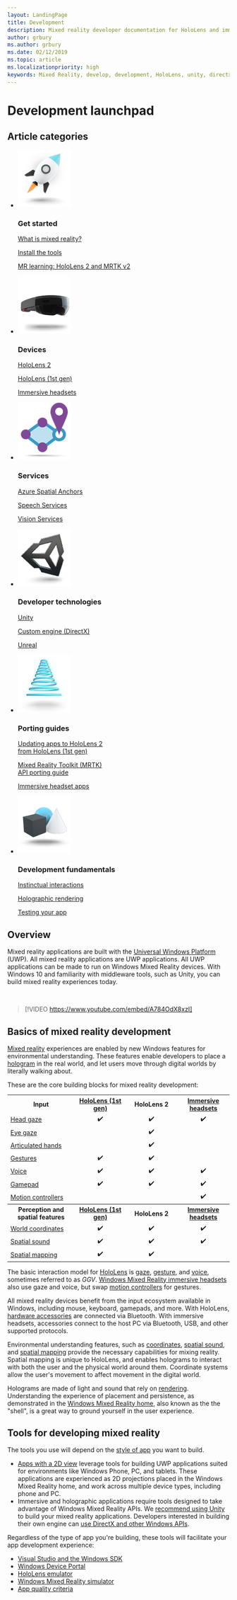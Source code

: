 ```yaml
---
layout: LandingPage
title: Development
description: Mixed reality developer documentation for HoloLens and immersive headsets.
author: grbury
ms.author: grbury
ms.date: 02/12/2019
ms.topic: article
ms.localizationpriority: high
keywords: Mixed Reality, develop, development, HoloLens, unity, directx
---
```


# Development launchpad

## Article categories


<ul class="panelContent cardsF">
    <li>
        <div class="cardSize">
            <div class="cardPadding">
                <div class="card">
                    <div class="cardImageOuter">
                        <div class="cardImage">
                            <img src="images/GetStartedIcon.png" alt="Get started icon">
                        </div>
                    </div>
                    <div class="cardText">
                        <h3>Get started</h3>
                        <p>
                            <a href="mixed-reality.md">What is mixed reality?</a>
                        </p>
                        <p>
                            <a href="install-the-tools.md">Install the tools</a>
                        </p>
                        <p>
                            <a href="mrlearning-base-ch1.md">MR learning: HoloLens 2 and MRTK v2</a>
                        </p>
                    </div>
                </div>
            </div>
        </div>
    </li>
        <li>
        <div class="cardSize">
            <div class="cardPadding">
                <div class="card">
                    <div class="cardImageOuter">
                        <div class="cardImage">
                            <img src="images/HoloLens_Icon_120x130.png" alt="Devices icon">
                        </div>
                    </div>
                    <div class="cardText">
                        <h3>Devices</h3>
                          <p>
                            <a href="https://www.microsoft.com/hololens/hardware" target="_blank">HoloLens 2</a>
                        </p>
                        <p>
                            <a href="hololens-hardware-details.md">HoloLens (1st gen)</a>
                        </p>
                        <p>
                            <a href="immersive-headset-hardware-details.md">Immersive headsets</a>
                        </p>
                    </div>
                </div>
            </div>
        </div>
    </li>
    <li>
        <div class="cardSize">
            <div class="cardPadding">
                <div class="card">
                    <div class="cardImageOuter">
                        <div class="cardImage">
                            <img src="images/AzureSpatialAnchors_Icon_120x130.png" alt="Azure Spatial Anchors icon">
                        </div>
                    </div>
                    <div class="cardText">
                        <h3>Services</h3>
                        <p>
                            <a href="https://docs.microsoft.com/azure/spatial-anchors" target="_blank">Azure Spatial Anchors</a>
                        </p>
                        <p>
                            <a href="https://docs.microsoft.com/azure/cognitive-services/speech-service/" target="_blank">Speech Services</a>
                        </p>
                        <p>
                            <a href="https://docs.microsoft.com/azure/cognitive-services/computer-vision/" target="_blank">Vision Services</a>
                        </p>
                    </div>
                </div>
            </div>
        </div>
    </li>
    <li>
        <div class="cardSize">
            <div class="cardPadding">
                <div class="card">
                    <div class="cardImageOuter">
                        <div class="cardImage">
                            <img src="images/Unity_Icon_120x130.png" alt="Developer techologies icon">
                        </div>
                    </div>
                    <div class="cardText">
                        <h3>Developer technologies</h3>
                        <p>
                            <a href="unity-development-overview.md">Unity</a>
                        </p>
                        <p>
                            <a href="directx-development-overview.md">Custom engine (DirectX)</a>
                        </p>
                        <p>
                            <a href="https://www.unrealengine.com/en-US/blog/unreal-engine-4-support-for-hololens-2-released-in-early-access">Unreal</a>
                        </p>                
                    </div>
                </div>
            </div>
        </div>
    </li>
    <li>
        <div class="cardSize">
            <div class="cardPadding">
                <div class="card">
                    <div class="cardImageOuter">
                        <div class="cardImage">
                            <img src="images/PortingGuides-icon_120x130.png" alt="Porting guides icon">
                        </div>
                    </div>
                    <div class="cardText">
                        <h3>Porting guides</h3>
                        <p>
                            <a href="mrtk-porting-guide.md">Updating apps to HoloLens 2<br>from HoloLens (1st gen)</a>
                        </p>
                        <p>
                            <a href="https://microsoft.github.io/MixedRealityToolkit-Unity/Documentation/HTKToMRTKPortingGuide.html">Mixed Reality Toolkit (MRTK)<br>API porting guide</a>
                        </p>
                        <p>
                            <a href="porting-guides.md">Immersive headset apps</a>
                        </p>
                    </div>
                </div>
            </div>
        </div>
    </li>
    <li>
        <div class="cardSize">
            <div class="cardPadding">
                <div class="card">
                    <div class="cardImageOuter">
                        <div class="cardImage">
                            <img src="images/App_patterns_Icon_120x130.png" alt="Development fundamentals icon">
                        </div>
                    </div>
                    <div class="cardText">
                        <h3>Development fundamentals</h3>
                        <p>
                            <a href="Interaction-fundamentals.md">Instinctual interactions</a>
                        </p>
                        <p>
                            <a href="rendering.md">Holographic rendering</a>
                        </p>
                         <p>
                            <a href="testing-your-app-on-hololens.md">Testing your app</a>
                        </p>                    
                    </div>
                </div>
            </div>
        </div>
    </li>    
</ul>

## Overview

Mixed reality applications are built with the [Universal Windows Platform](https://dev.windows.com/getstarted) (UWP). All mixed reality applications are UWP applications. All UWP applications can be made to run on Windows Mixed Reality devices. With Windows 10 and familiarity with middleware tools, such as Unity, you can build mixed reality experiences today.

<br>

>[!VIDEO https://www.youtube.com/embed/A784OdX8xzI]

## Basics of mixed reality development

[Mixed reality](mixed-reality.md) experiences are enabled by new Windows features for environmental understanding. These features enable developers to place a [hologram](hologram.md) in the real world, and let users move through digital worlds by literally walking about. 

These are the core building blocks for mixed reality development:

<table>
<tr>
<th style="width:175px">Input</th><th style="width:125px; text-align: center;"><a href="hololens-hardware-details.md">HoloLens (1st gen)</a></th><th style="width:125px; text-align: center;">HoloLens 2</a></th><th style="width:125px; text-align: center;"> <a href="immersive-headset-hardware-details.md">Immersive headsets</a></th>
</tr><tr>
<td> <a href="gaze.md">Head gaze</a></td><td style="text-align: center;">✔️</td><td style="text-align: center;">✔️</td><td style="text-align: center;">✔️</td>
</tr><tr>
<td> <a href="gaze.md">Eye gaze</a></td><td></td><td style="text-align: center;">✔️</td><td></td>
</tr><tr>
 <td> <a href="gestures.md">Articulated hands</a></td><td></td><td style="text-align: center;">✔️</td><td></td>
</tr><tr>
<td> <a href="gestures.md">Gestures</a></td><td style="text-align: center;">✔️</td><td style="text-align: center;">✔️</td><td></td>
</tr><tr>
<td> <a href="voice-input.md">Voice</a></td><td style="text-align: center;">✔️</td><td style="text-align: center;">✔️</td><td style="text-align: center;">✔️</td>
</tr><tr>
<td> <a href="hardware-accessories.md">Gamepad</a></td><td style="text-align: center;">✔️</td><td style="text-align: center;">✔️</td><td style="text-align: center;">✔️</td>
</tr><tr>
<td> <a href="motion-controllers.md">Motion controllers</a></td><td></td><td></td><td style="text-align: center;">✔️</td>
</tr><tr>
<th style="width:175px">Perception and spatial features</th><th style="width:125px; text-align: center;"><a href="hololens-hardware-details.md">HoloLens (1st gen)</a></th><th style="width:125px; text-align: center;">HoloLens 2</a></th><th style="width:125px; text-align: center;"> <a href="immersive-headset-hardware-details.md">Immersive headsets</a></th>
</tr><tr>
<td> <a href="coordinate-systems.md">World coordinates</a></td><td style="text-align: center;">✔️</td><td style="text-align: center;">✔️</td><td style="text-align: center;">✔️</td>
</tr><tr>
<td> <a href="spatial-sound.md">Spatial sound</a></td><td style="text-align: center;">✔️</td><td style="text-align: center;">✔️</td><td style="text-align: center;">✔️</td>
</tr><tr>
<td> <a href="spatial-mapping.md">Spatial mapping</a></td><td style="text-align: center;">✔️</td><td style="text-align: center;">✔️</td><td></td>
</tr>
</table>



The basic interaction model for [HoloLens](hololens-hardware-details.md) is [gaze](gaze.md), [gesture](gestures.md), and [voice](voice-input.md), sometimes referred to as *GGV*. [Windows Mixed Reality immersive headsets](immersive-headset-hardware-details.md) also use gaze and voice, but swap [motion controllers](motion-controllers.md) for gestures.

All mixed reality devices benefit from the input ecosystem available in Windows, including mouse, keyboard, gamepads, and more. With HoloLens, [hardware accessories](hardware-accessories.md) are connected via Bluetooth. With immersive headsets, accessories connect to the host PC via Bluetooth, USB, and other supported protocols.

Environmental understanding features, such as [coordinates](coordinate-systems.md), [spatial sound](spatial-sound.md), and [spatial mapping](spatial-mapping.md) provide the necessary capabilities for mixing reality. Spatial mapping is unique to HoloLens, and enables holograms to interact with both the user and the physical world around them. Coordinate systems allow the user's movement to affect movement in the digital world.

Holograms are made of light and sound that rely on [rendering](rendering.md). Understanding the experience of placement and persistence, as demonstrated in the [Windows Mixed Reality home](navigating-the-windows-mixed-reality-home.md), also known as the the "shell", is a great way to ground yourself in the user experience.

## Tools for developing mixed reality

The tools you use will depend on the [style of app](app-views.md) you want to build.
* [Apps with a 2D view](building-2d-apps.md) leverage tools for building UWP applications suited for environments like Windows Phone, PC, and tablets. These applications are experienced as 2D projections placed in the Windows Mixed Reality home, and work across multiple device types, including phone and PC.
* Immersive and holographic applications require tools designed to take advantage of Windows Mixed Reality APIs. We [recommend using Unity](unity-development-overview.md) to build your mixed reality applications. Developers interested in building their own engine can [use DirectX and other Windows APIs](directx-development-overview.md).

Regardless of the type of app you're building, these tools will facilitate your app development experience:
* [Visual Studio and the Windows SDK](using-visual-studio.md)
* [Windows Device Portal](using-the-windows-device-portal.md)
* [HoloLens emulator](using-the-hololens-emulator.md)
* [Windows Mixed Reality simulator](using-the-windows-mixed-reality-simulator.md)
* [App quality criteria](app-quality-criteria.md)

